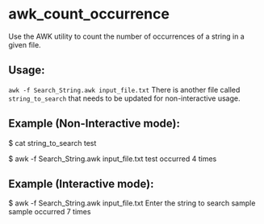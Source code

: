# awk_count_occurrence
Use the AWK utility to count the number of occurrences of a string in a given file.
## Usage:
`awk -f Search_String.awk input_file.txt`
There is another file called `string_to_search` that needs to be updated for non-interactive usage.

## Example (Non-Interactive mode):
$ cat string_to_search
test

$ awk -f Search_String.awk input_file.txt
test occurred 4 times

## Example (Interactive mode):
$ awk -f Search_String.awk input_file.txt
Enter the string to search
sample
sample occurred 7 times
